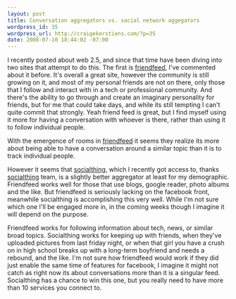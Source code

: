 ```yaml
--- 
layout: post
title: Conversation aggregators vs. social network aggegators
wordpress_id: 35
wordpress_url: http://craigekerstiens.com/?p=35
date: 2008-07-10 18:44:02 -07:00
---
```

I recently posted about web 2.5, and since that time have been diving into two sites that attempt to do this. The first is <a href="http://www.friendfeed.com" target="_blank">friendfeed</a>, I've commented about it before. It's overall a great site, however the community is still growing on it, and most of my personal friends are not on there, only those that I follow and interact with in a tech or professional community. And there's the ability to go through and create an imaginary personality for friends, but for me that could take days, and while its still tempting I can't quite commit that strongly. Yeah friend feed is great, but I find myself using it more for having a conversation with whoever is there, rather than using it to follow individual people.

With the emergence of rooms in <a href="http://www.friendfeed.com" target="_blank">friendfeed</a> it seems they realize its more about being able to have a conversation around a similar topic than it is to track individual people.

However it seems that <a href="http://www.socialthing.com" target="_blank">socialthing</a>, which I recently got access to, thanks <a href="http://www.twitter.com/socialthing" target="_blank">socialthing</a> team, is a slightly better aggregator at least for my demographic. Friendfeed works well for those that use blogs, google reader, photo albums and the like. But friendfeed is seriously lacking on the facebook front, meanwhile socialthing is accomplishing this very well. While I'm not sure which one I'll be engaged more in, in the coming weeks though I imagine it will depend on the purpose.

Friendfeed works for following information about tech, news, or similar broad topics. Socialthing works for keeping up with friends, when they've uploaded pictures from last friday night, or when that girl you have a crush on in high school breaks up with a long-term boyfriend and needs a rebound, and the like. I'm not sure how friendfeed would work if they did just enable the same time of features for facebook, I imagine it might not catch as right now its about conversations more than it is a singular feed. Socialthing has a chance to win this one, but you really need to have more than 10 services you connect to.
